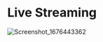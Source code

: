 # Live Streaming

![Screenshot_1676443362](https://github.com/cynthiakonar/Live-Streaming-App-Flutter-Agora/assets/89989829/c44db2ea-7c59-4708-8f06-ecedd6821a6c)

